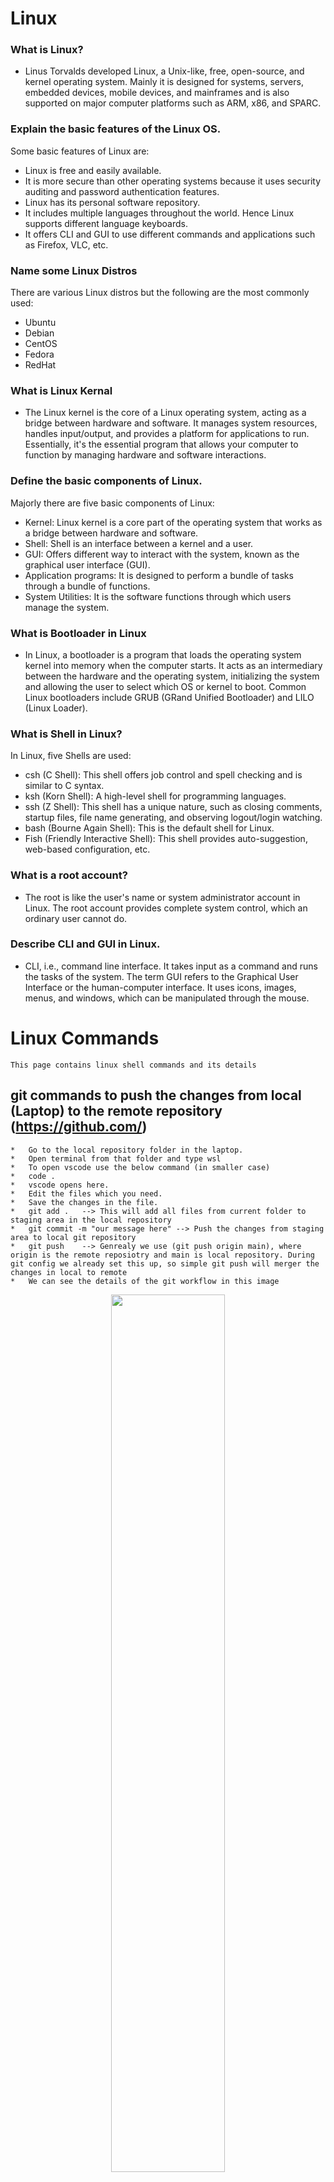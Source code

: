 # Linux
### What is Linux?
* Linus Torvalds developed Linux, a Unix-like, free, open-source, and kernel operating system. Mainly it is designed for systems, servers, embedded devices, mobile devices, and mainframes and is also supported on major computer platforms such as ARM, x86, and SPARC.

### Explain the basic features of the Linux OS.
Some basic features of Linux are:

* Linux is free and easily available.
* It is more secure than other operating systems because it uses security auditing and password authentication features.
* Linux has its personal software repository.
* It includes multiple languages throughout the world. Hence Linux supports different language keyboards.
* It offers CLI and GUI to use different commands and applications such as Firefox, VLC, etc.

### Name some Linux Distros
There are various Linux distros but the following are the most commonly used:

* Ubuntu
* Debian
* CentOS
* Fedora
* RedHat

### What is Linux Kernal
* The Linux kernel is the core of a Linux operating system, acting as a bridge between hardware and software. It manages system resources, handles input/output, and provides a platform for applications to run. Essentially, it's the essential program that allows your computer to function by managing hardware and software interactions. 

### Define the basic components of Linux.
Majorly there are five basic components of Linux:

* Kernel: Linux kernel is a core part of the operating system that works as a bridge between hardware and software.
* Shell: Shell is an interface between a kernel and a user.
* GUI: Offers different way to interact with the system, known as the graphical user interface (GUI).
* Application programs: It is designed to perform a bundle of tasks through a bundle of functions.
* System Utilities: It is the software functions through which users manage the system.

### What is Bootloader in Linux
* In Linux, a bootloader is a program that loads the operating system kernel into memory when the computer starts. It acts as an intermediary between the hardware and the operating system, initializing the system and allowing the user to select which OS or kernel to boot. Common Linux bootloaders include GRUB (GRand Unified Bootloader) and LILO (Linux Loader). 

###  What is Shell in Linux?
In Linux, five Shells are used:

* csh (C Shell): This shell offers job control and spell checking and is similar to C syntax.
* ksh (Korn Shell): A high-level shell for programming languages.
* ssh (Z Shell): This shell has a unique nature, such as closing comments, startup files, file name generating, and observing logout/login watching.
* bash (Bourne Again Shell): This is the default shell for Linux.
* Fish (Friendly Interactive Shell): This shell provides auto-suggestion, web-based configuration, etc.


### What is a root account?
* The root is like the user's name or system administrator account in Linux. The root account provides complete system control, which an ordinary user cannot do.

### Describe CLI and GUI in Linux.
* CLI, i.e., command line interface. It takes input as a command and runs the tasks of the system. 
The term GUI refers to the Graphical User Interface or the human-computer interface. It uses icons, images, menus, and windows, which can be manipulated through the mouse.


# Linux Commands
    This page contains linux shell commands and its details 

## git commands to push the changes from local (Laptop) to the remote repository (https://github.com/)
    *   Go to the local repository folder in the laptop.
    *   Open terminal from that folder and type wsl
    *   To open vscode use the below command (in smaller case)
    *   code .
    *   vscode opens here.
    *   Edit the files which you need.
    *   Save the changes in the file.
    *   git add .   --> This will add all files from current folder to staging area in the local repository
    *   git commit -m "our message here" --> Push the changes from staging area to local git repository
    *   git push    --> Genrealy we use (git push origin main), where origin is the remote reposiotry and main is local repository. During git config we already set this up, so simple git push will merger the changes in local to remote
    *   We can see the details of the git workflow in this image  
<p align="center">
    <img width="60%" src="https://business-science.github.io/shiny-production-with-aws-book/img/09_git_cli/git_commands.png">
</p>

## Basic Commands
### . (dot)
* dot means current directory
### ..  (double dot)
* double dot means parent directory
### man 
* manual availabe in linux
*Example*
```
man cd
```
This will show the list of options and details for cd command. Likewise use man for other commands
### uname -a 
* Operating system version
### whoami 
* Username (eg:ubuntu)
### clear
* To clear the screen (ctrl+l)
### history
* It shows all the command which you works previously
### sudo
* Root user permission (super user do)
### vi (text editor)
* Command : vi [filename]
* To insert : press i or insert button
* To save and quit : esc - shift + semicolon - :wq
* To quit : esc - shift + semicolon - :q!
### nano (It is also a text editor)
* Command : nano [filename]
### pwd (parent working directory) 
* (/home/ubuntu) --> home directory
### cd (change directory)
* cd [without arguments]    : This will return you to your home directory. 
* cd [directory_name]       : This will move you into the specified directory. You can use either a relative path (relative to your current directory) or an absolute path (starting from the root directory, /). 
* cd ..                     : This moves you up one level in the directory hierarchy (to the parent directory). 

*Example*

```
/mnt/d/Priyas git$ cd ..
/mnt/d$
```
* cd -                      : This will take you back to the previously visited directory. 

*Example*
```
priya@LAPTOP-TSTPS35I:/mnt/d/Priyas git/data$ cd
priya@LAPTOP-TSTPS35I:~$ cd -
/mnt/d/Priyas git/data
priya@LAPTOP-TSTPS35I:/mnt/d/Priyas git/data$
```

* cd /                      : This will take you to the root directory. 
* cd ~                      : This will take you to your home directory, similar to cd alone. 

### mkdir (make directory)
* To create a new directory
    * mkdir [dir_name]
* mkdir -p : It is used to create a sub directory even it doesn't exists.
    * mkdir -p [dir1]/[dir2]/[dir3]

### ls (list)
* To check the list of files and directory in current folder.
* ls -lstr
    * -l : long listing format(permissions,size,etc)
    * -s : shows file size in blocks(leftmost column)
    * -t : sorts by modification time(most recent files)
    * -r : reverse the sorting order
    * -s : sorts by file(largest to smallest)
* ls -a : shows hidden files and directory

### touch 
* To create an empty file or change the timestamp of an existing file.
    * touch [file_name.txt]

### rm (remove)
* To remove the file or directory.
    * rm [file_name or directory_name]
    * rm *.txt  : It will remove all the .txt files.
    * rm *      : To remove all the files.

### cat (concatenate)
* It is used to read and display the contents of files.
    * cat [file_name]

### mv (move or rename files)
* Use the mv command to move files and directories from one directory to another or to rename a file or directory.
    * mv [options] [source-file] [destination-file]
        * source_file_name = The name of the files that we want to rename or move.
        * Destination_file_name = The name of the new location or the name of the file.

### cp (copy)
* copies the source file specified by the SourceFile parameter to the destination file specified by the TargetFile parameter.
    * cp [options] [source] [destination]

### echo
* The echo command in Linux is a built-in command that allows users to display lines of text or strings that are passed as arguments
    * echo [option] [string]

* [options] = The various options available for modifying the behavior of the `echo` command
* [string] = It is the string that we want to display.

### >> ( it appends the data of an existing file.)
### > (operator used for overwriting files that already exist in the directory.)

## Process Management (ps, top, kill, nohup)

## Project Setup – AutoReports (LINUX Course Project)

* You are a developer managing a project named AutoReports on a Linux system.
* You are currently located in your Downloads directory:
  /home/yourusername/Downloads
* This directory contains a mix of files.
### Tasks
* Create a new project folder named AutoReports in your home directory.

*Example*

```
priya@LAPTOP-TSTPS35I:/home$ sudo mkdir AutoReports
priya@LAPTOP-TSTPS35I:/home$ ls
AutoReports  priya
```
* Inside AutoReports, create the following folder structure using a single command:
    *	src/
    *	src/scripts/
    *	src/modules/
    *	output/
    *	logs/

*Example*

```
priya@LAPTOP-TSTPS35I:/home$ cd AutoReports/
priya@LAPTOP-TSTPS35I:/home/AutoReports$ sudo mkdir -p src/scripts src/modules output logs
priya@LAPTOP-TSTPS35I:/home/AutoReports$ ls
logs  output  src
priya@LAPTOP-TSTPS35I:/home/AutoReports$ cd src
priya@LAPTOP-TSTPS35I:/home/AutoReports/src$ ls
modules  scripts
```
* In the Downloads directory, there are three files:
    * report1.txt
    * report2.txt
    * report_final.txt
    * Move only the files that start with report and end with .txt to the AutoReports/output/ directory.

*Example*

```
priya@LAPTOP-TSTPS35I:/mnt/c/Users/LOGAPRIYA$ cd Downloads/
priya@LAPTOP-TSTPS35I:/mnt/c/Users/LOGAPRIYA/Downloads$ touch report1.txt report2.txt report_final.txt
priya@LAPTOP-TSTPS35I:/mnt/c/Users/LOGAPRIYA/Downloads$ ls

priya@LAPTOP-TSTPS35I:/home/AutoReports$ sudo mv /mnt/c/Users/LOGAPRIYA/Downloads/report*.txt ./output/
priya@LAPTOP-TSTPS35I:/home/AutoReports$ ls
logs  output  src
priya@LAPTOP-TSTPS35I:/home/AutoReports$ cd output
priya@LAPTOP-TSTPS35I:/home/AutoReports/output$ ls
report1.txt  report2.txt  report_final.txt
```
* Inside src/scripts, create a blank file named main.sh and make it executable.

*Example*

```
priya@LAPTOP-TSTPS35I:/home/AutoReports/src/scripts$ sudo touch main.sh
priya@LAPTOP-TSTPS35I:/home/AutoReports/src/scripts$ ls
main.sh
```
* In the logs directory:
    * Create a file named error.log.
    * Then, create a symbolic link to error.log inside the src/ directory.

*Example*

```
priya@LAPTOP-TSTPS35I:/home/AutoReports$ sudo touch ./logs/error.log
priya@LAPTOP-TSTPS35I:/home/AutoReports$ ls
logs  output  src
priya@LAPTOP-TSTPS35I:/home/AutoReports$ cd logs
priya@LAPTOP-TSTPS35I:/home/AutoReports/logs$ ls
error.log

priya@LAPTOP-TSTPS35I:/home/AutoReports/logs$ cd ..
priya@LAPTOP-TSTPS35I:/home/AutoReports$ ls
logs  output  src
priya@LAPTOP-TSTPS35I:/home/AutoReports$ cd src
priya@LAPTOP-TSTPS35I:/home/AutoReports/src$  sudo ln -s ../logs/error.log ./error_link
priya@LAPTOP-TSTPS35I:/home/AutoReports/src$ ls
error_link  modules  scripts

```
* Remove the entire modules directory only if it exists and is empty.

*Example*

```
priya@LAPTOP-TSTPS35I:/home$ ls
AutoReports  priya
priya@LAPTOP-TSTPS35I:/home$ cd AutoReports/
priya@LAPTOP-TSTPS35I:/home/AutoReports$ ls
logs  output  src
priya@LAPTOP-TSTPS35I:/home/AutoReports$ cd ..
priya@LAPTOP-TSTPS35I:/home$ sudo rmdir --ignore-fail-on-non-empty AutoReports/
priya@LAPTOP-TSTPS35I:/home$ ls
AutoReports  priya
priya@LAPTOP-TSTPS35I:/home$ cd AutoReports/
priya@LAPTOP-TSTPS35I:/home/AutoReports$ ls
logs  output  src
priya@LAPTOP-TSTPS35I:/home/AutoReports/src$ cd ../..
priya@LAPTOP-TSTPS35I:/home$ sudo rm -rf AutoReports
priya@LAPTOP-TSTPS35I:/home$ ls
priya

```
## Output of tree ~/AutoReports

![alt text](image.png)